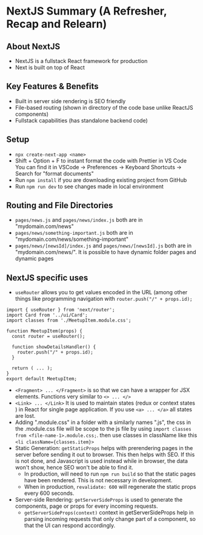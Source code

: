 # NextJS Summary (A Refresher, Recap and Relearn)
## About NextJS
- NextJS is a fullstack React framework for production
- Next is built on top of React

## Key Features & Benefits
- Built in server side rendering is SEO friendly
- File-based routing (shown in directory of the code base unlike ReactJS components)
- Fullstack capabilities (has standalone backend code)

## Setup
- `npx create-next-app <name>`
- Shift + Option + F to instant format the code with Prettier in VS Code You can find it in VSCode -> Preferences -> Keyboard Shortcuts -> Search for "format documents"
- Run `npm install` if you are downloading existing project from GitHub
- Run `npm run dev` to see changes made in local environment

## Routing and File Directories
- `pages/news.js` and `pages/news/index.js` both are in "mydomain.com/news"
- `pages/news/something-important.js` both are in "mydomain.com/news/something-important"
- `pages/news/[newsId]/index.js` and `pages/news/[newsId].js` both are in "mydomain.com/news/<any other identifier>". It is possible to have dynamic folder pages and dynamic pages

## NextJS specific uses
- `useRouter` allows you to get values encoded in the URL (among other things like programming navigation with `router.push("/" + props.id);`
```
import { useRouter } from 'next/router';
import Card from '../ui/Card';
import classes from './MeetupItem.module.css';

function MeetupItem(props) {
  const router = useRouter();

  function showDetailsHandler() {
    router.push("/" + props.id);
  }

  return ( ... );
}
export default MeetupItem;
```
- `<Fragment> ... </Fragment>` is so that we can have a wrapper for JSX elements. Functions very similar to `<> ... </>`
- `<Link> ... </Link>` It is used to maintain states (redux or context states ) in React for single page application. If you use `<a> ... </a>` all states are lost.
- Adding "<file-name-1>.module.css" in a folder with a similarly names "<file-name-1>.js", the css in the .module.css file will be scope to the js file by using `import classes from <file-name-1>.module.css;`. then use classes in className like this `<li className={classes.item}>`
- Static Generation: `getStaticProps` helps with prerendering pages in the server before sending it out to browser. This then helps with SEO. If this is not done, and Javascript is used instead while in browser, the data won't show, hence SEO won't be able to find it.
  - In production, will need to run `npm run build` so that the static pages have been rendered. This is not necessary in development.
  - When in production, `revalidate: 600` will regenerate the static props every 600 seconds.
- Server-side Rendering: `getServerSideProps` is used to generate the components, page or props for every incoming requests.
  - `getServerSideProps(context)` context in getServerSideProps help in parsing incoming requests that only change part of a component, so that the UI can respond accordingly.